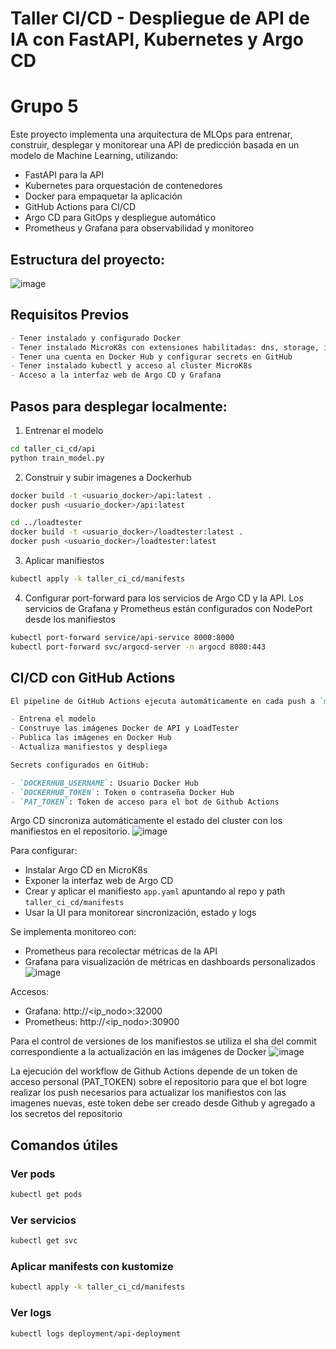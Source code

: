 # Taller CI/CD - Despliegue de API de IA con FastAPI, Kubernetes y Argo CD
# Grupo 5

Este proyecto implementa una arquitectura de MLOps para entrenar, construir, desplegar y monitorear una API de predicción basada en un modelo de Machine Learning, utilizando:

- FastAPI para la API
- Kubernetes para orquestación de contenedores
- Docker para empaquetar la aplicación
- GitHub Actions para CI/CD
- Argo CD para GitOps y despliegue automático
- Prometheus y Grafana para observabilidad y monitoreo

## Estructura del proyecto:

![image](https://github.com/user-attachments/assets/a1109072-f85b-4cb8-8696-ecf80e794d55)

## Requisitos Previos

```markdown
- Tener instalado y configurado Docker
- Tener instalado MicroK8s con extensiones habilitadas: dns, storage, ingress, prometheus
- Tener una cuenta en Docker Hub y configurar secrets en GitHub
- Tener instalado kubectl y acceso al cluster MicroK8s
- Acceso a la interfaz web de Argo CD y Grafana

```
## Pasos para desplegar localmente:

1. Entrenar el modelo

```bash
cd taller_ci_cd/api
python train_model.py
```

2. Construir y subir imagenes a Dockerhub
```bash
docker build -t <usuario_docker>/api:latest .
docker push <usuario_docker>/api:latest

cd ../loadtester
docker build -t <usuario_docker>/loadtester:latest .
docker push <usuario_docker>/loadtester:latest
```

3. Aplicar manifiestos
```bash
kubectl apply -k taller_ci_cd/manifests
```

4. Configurar port-forward para los servicios de Argo CD y la API.
   Los servicios de Grafana y Prometheus están configurados con NodePort desde los manifiestos
```bash
kubectl port-forward service/api-service 8000:8000
kubectl port-forward svc/argocd-server -n argocd 8080:443
```

## CI/CD con GitHub Actions

```markdown
El pipeline de GitHub Actions ejecuta automáticamente en cada push a `main`:

- Entrena el modelo
- Construye las imágenes Docker de API y LoadTester
- Publica las imágenes en Docker Hub
- Actualiza manifiestos y despliega

Secrets configurados en GitHub:

- `DOCKERHUB_USERNAME`: Usuario Docker Hub
- `DOCKERHUB_TOKEN`: Token o contraseña Docker Hub
- `PAT_TOKEN`: Token de acceso para el bot de Github Actions
```

Argo CD sincroniza automáticamente el estado del cluster con los manifiestos en el repositorio.
![image](https://github.com/user-attachments/assets/5c1ce12c-e2a9-42ed-b786-0d8f92492bd4)

Para configurar:

- Instalar Argo CD en MicroK8s
- Exponer la interfaz web de Argo CD
- Crear y aplicar el manifiesto `app.yaml` apuntando al repo y path `taller_ci_cd/manifests`
- Usar la UI para monitorear sincronización, estado y logs

Se implementa monitoreo con:

- Prometheus para recolectar métricas de la API
- Grafana para visualización de métricas en dashboards personalizados
![image](https://github.com/user-attachments/assets/a895eb0e-c0e5-40dc-979f-4e1d4c296455)

Accesos:

- Grafana: http://<ip_nodo>:32000
- Prometheus: http://<ip_nodo>:30900

Para el control de versiones de los manifiestos se utiliza el sha del commit correspondiente a la actualización en las imágenes de Docker
![image](https://github.com/user-attachments/assets/698e6d5c-29c3-49bd-8603-82cd7f74eb77)

La ejecución del workflow de Github Actions depende de un token de acceso personal (PAT_TOKEN) sobre el repositorio para que el bot logre realizar los push necesarios para actualizar los manifiestos con las imagenes nuevas, este token debe ser creado desde Github y agregado a los secretos del repositorio

## Comandos útiles
### Ver pods
```bash
kubectl get pods
```

### Ver servicios
```bash
kubectl get svc
```

### Aplicar manifests con kustomize
```bash
kubectl apply -k taller_ci_cd/manifests
```

### Ver logs
```bash
kubectl logs deployment/api-deployment
```
